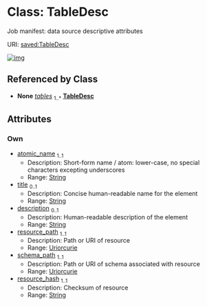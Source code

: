 
# Class: TableDesc


Job manifest: data source descriptive attributes

URI: [saved:TableDesc](http://marine.gov.scot/metadata/saved/schema/TableDesc)


[![img](https://yuml.me/diagram/nofunky;dir:TB/class/[ManifestDesc]++-%20tables%201..*>[TableDesc&#124;atomic_name:string;title:string%20%3F;description:string%20%3F;resource_path:uriorcurie;schema_path:uriorcurie;resource_hash:string],[ManifestDesc])](https://yuml.me/diagram/nofunky;dir:TB/class/[ManifestDesc]++-%20tables%201..*>[TableDesc&#124;atomic_name:string;title:string%20%3F;description:string%20%3F;resource_path:uriorcurie;schema_path:uriorcurie;resource_hash:string],[ManifestDesc])

## Referenced by Class

 *  **None** *[tables](tables.md)*  <sub>1..\*</sub>  **[TableDesc](TableDesc.md)**

## Attributes


### Own

 * [atomic_name](atomic_name.md)  <sub>1..1</sub>
     * Description: Short-form name / atom: lower-case, no special characters excepting underscores
     * Range: [String](types/String.md)
 * [title](title.md)  <sub>0..1</sub>
     * Description: Concise human-readable name for the element
     * Range: [String](types/String.md)
 * [description](description.md)  <sub>0..1</sub>
     * Description: Human-readable description of the element
     * Range: [String](types/String.md)
 * [resource_path](resource_path.md)  <sub>1..1</sub>
     * Description: Path or URI of resource
     * Range: [Uriorcurie](types/Uriorcurie.md)
 * [schema_path](schema_path.md)  <sub>1..1</sub>
     * Description: Path or URI of schema associated with resource
     * Range: [Uriorcurie](types/Uriorcurie.md)
 * [resource_hash](resource_hash.md)  <sub>1..1</sub>
     * Description: Checksum of resource
     * Range: [String](types/String.md)
